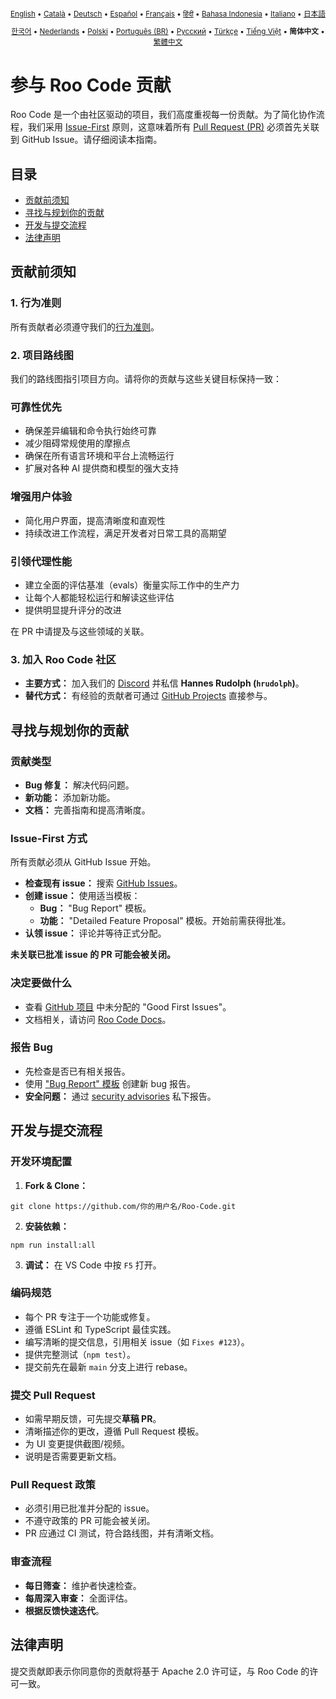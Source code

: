 <div align="center">
<sub>

[English](../../CONTRIBUTING.md) • [Català](../ca/CONTRIBUTING.md) • [Deutsch](../de/CONTRIBUTING.md) • [Español](../es/CONTRIBUTING.md) • [Français](../fr/CONTRIBUTING.md) • [हिंदी](../hi/CONTRIBUTING.md) • [Bahasa Indonesia](../id/CONTRIBUTING.md) • [Italiano](../it/CONTRIBUTING.md) • [日本語](../ja/CONTRIBUTING.md)

</sub>
<sub>

[한국어](../ko/CONTRIBUTING.md) • [Nederlands](../nl/CONTRIBUTING.md) • [Polski](../pl/CONTRIBUTING.md) • [Português (BR)](../pt-BR/CONTRIBUTING.md) • [Русский](../ru/CONTRIBUTING.md) • [Türkçe](../tr/CONTRIBUTING.md) • [Tiếng Việt](../vi/CONTRIBUTING.md) • <b>简体中文</b> • [繁體中文](../zh-TW/CONTRIBUTING.md)

</sub>
</div>

# 参与 Roo Code 贡献

Roo Code 是一个由社区驱动的项目，我们高度重视每一份贡献。为了简化协作流程，我们采用 [Issue-First](#issue-first-方式) 原则，这意味着所有 [Pull Request (PR)](#提交-pull-request) 必须首先关联到 GitHub Issue。请仔细阅读本指南。

## 目录

- [贡献前须知](#贡献前须知)
- [寻找与规划你的贡献](#寻找与规划你的贡献)
- [开发与提交流程](#开发与提交流程)
- [法律声明](#法律声明)

## 贡献前须知

### 1. 行为准则

所有贡献者必须遵守我们的[行为准则](./CODE_OF_CONDUCT.md)。

### 2. 项目路线图

我们的路线图指引项目方向。请将你的贡献与这些关键目标保持一致：

### 可靠性优先

- 确保差异编辑和命令执行始终可靠
- 减少阻碍常规使用的摩擦点
- 确保在所有语言环境和平台上流畅运行
- 扩展对各种 AI 提供商和模型的强大支持

### 增强用户体验

- 简化用户界面，提高清晰度和直观性
- 持续改进工作流程，满足开发者对日常工具的高期望

### 引领代理性能

- 建立全面的评估基准（evals）衡量实际工作中的生产力
- 让每个人都能轻松运行和解读这些评估
- 提供明显提升评分的改进

在 PR 中请提及与这些领域的关联。

### 3. 加入 Roo Code 社区

- **主要方式：** 加入我们的 [Discord](https://discord.gg/roocode) 并私信 **Hannes Rudolph (`hrudolph`)**。
- **替代方式：** 有经验的贡献者可通过 [GitHub Projects](https://github.com/orgs/RooCodeInc/projects/1) 直接参与。

## 寻找与规划你的贡献

### 贡献类型

- **Bug 修复：** 解决代码问题。
- **新功能：** 添加新功能。
- **文档：** 完善指南和提高清晰度。

### Issue-First 方式

所有贡献必须从 GitHub Issue 开始。

- **检查现有 issue：** 搜索 [GitHub Issues](https://github.com/zgsm-ai/costrict/issues)。
- **创建 issue：** 使用适当模板：
    - **Bug：** "Bug Report" 模板。
    - **功能：** "Detailed Feature Proposal" 模板。开始前需获得批准。
- **认领 issue：** 评论并等待正式分配。

**未关联已批准 issue 的 PR 可能会被关闭。**

### 决定要做什么

- 查看 [GitHub 项目](https://github.com/orgs/RooCodeInc/projects/1) 中未分配的 "Good First Issues"。
- 文档相关，请访问 [Roo Code Docs](https://github.com/zgsm-ai/costrict-Docs)。

### 报告 Bug

- 先检查是否已有相关报告。
- 使用 ["Bug Report" 模板](https://github.com/zgsm-ai/costrict/issues/new/choose) 创建新 bug 报告。
- **安全问题：** 通过 [security advisories](https://github.com/zgsm-ai/costrict/security/advisories/new) 私下报告。

## 开发与提交流程

### 开发环境配置

1. **Fork & Clone：**

```
git clone https://github.com/你的用户名/Roo-Code.git
```

2. **安装依赖：**

```
npm run install:all
```

3. **调试：** 在 VS Code 中按 `F5` 打开。

### 编码规范

- 每个 PR 专注于一个功能或修复。
- 遵循 ESLint 和 TypeScript 最佳实践。
- 编写清晰的提交信息，引用相关 issue（如 `Fixes #123`）。
- 提供完整测试（`npm test`）。
- 提交前先在最新 `main` 分支上进行 rebase。

### 提交 Pull Request

- 如需早期反馈，可先提交**草稿 PR**。
- 清晰描述你的更改，遵循 Pull Request 模板。
- 为 UI 变更提供截图/视频。
- 说明是否需要更新文档。

### Pull Request 政策

- 必须引用已批准并分配的 issue。
- 不遵守政策的 PR 可能会被关闭。
- PR 应通过 CI 测试，符合路线图，并有清晰文档。

### 审查流程

- **每日筛查：** 维护者快速检查。
- **每周深入审查：** 全面评估。
- **根据反馈快速迭代**。

## 法律声明

提交贡献即表示你同意你的贡献将基于 Apache 2.0 许可证，与 Roo Code 的许可一致。
